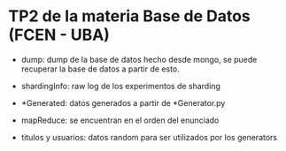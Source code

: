 # TP2 de la materia Base de Datos (FCEN - UBA)

- dump: dump de la base de datos hecho desde mongo, se puede recuperar la base de datos a partir de esto.

- shardingInfo: raw log de los experimentos de sharding

- *Generated: datos generados a partir de *Generator.py

- mapReduce: se encuentran en el orden del enunciado

- titulos y usuarios: datos random para ser utilizados por los generators
